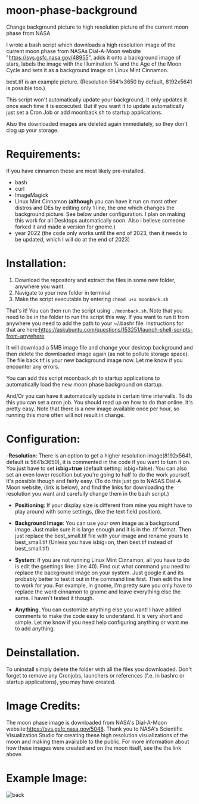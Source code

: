 # moon-phase-background
Change background picture to high resolution picture of the current moon phase from NASA

I wrote a bash script which downloads a high resolution image of the current moon phase from NASAs Dial-A-Moon website "https://svs.gsfc.nasa.gov/48955", adds it onto a background image of stars, labels the image with the Illumination % and the Age of the Moon Cycle  and sets it as a background image on Linux Mint Cinnamon.

best.tif is an example picture. (Resolution 5641x3650 by default, 8192x5641 is possible too.)

This script won't automatically update your background, it only updates it once each time it is excecuted. But if you want it to update automatically just set a Cron Job or add moonback.sh to startup applications.

Also the downloaded images are deleted again immediately, so they don't clog up your storage.

# Requirements:
If you have cinnamon these are most likely pre-installed.
 - bash
 - curl
 - ImageMagick
 - Linux Mint Cinnamon (**although** you can have it run on most other distros and DEs by editing only 1 line, the one which changes the background picture. See below under configuration. I plan on making this work for all Desktops automatically soon. Also i believe someone forked it and made a version for gnome.)
 - year 2022 (the code only works until the end of 2023, then it needs to be updated, which I will do at the end of 2023)


# Installation:
 1. Download the repository and extract the files in some new folder, anywhere you want. 
 2. Navigate to your new folder in terminal
 3. Make the script executable by entering 
```chmod u+x moonback.sh```

That's it! You can then run the script using ```./moonback.sh```. Note that you need to be in the folder to run the script this way. If you want to run it from anywhere you need to add the path to your ~/.bashr file. Instructions for that are here:https://askubuntu.com/questions/153251/launch-shell-scripts-from-anywhere

It will download a 5MB image file and change your desktop background and then delete the downloaded image again (as not to pollute storage space). The file back.tif is your new background image now. Let me know if you encounter any errors.

You can add this script moonback.sh to startup applications to automatically load the new moon phase background on startup.

And/Or you can have it automatically update in certain time intervalls. To do this you can set a cron job. You should read up on how to do that online. It's pretty easy. Note that there is a new image available once per hour, so running this more often will not result in change. 

# Configuration:
 -**Resolution**: There is an option to get a higher resolution image(8192x5641, default is 5641x3650), it is commented in the code if you want to turn it on. You just have to set **isbig=true** (default setting: isbig=false). You can also set an even lower resoltion but you're going to half to do the work yourself. It's possible though and fairly easy. (To do this just go to NASAS Dial-A Moon website, (link is below), and find the links for downloading the resolution you want and carefully change them in the bash script.)

- **Positioning**: If your display size is different from mine you might have to play around with some settings, (like the text field position).

 - **Background Image**: You can use your own image as a background image. Just make sure it is large enough and it is in the .tif format. Then just replace the best_small.tif file with your image and rename yours to best_small.tif  (Unless you have isbig=on, then best.tif instead of best_small.tif)

 - **System**: If you are not running Linux Mint Cinnamon, all you have to do is edit the gsettings line: (line 40). Find out what command you need to replace the background image on your system. Just google it and its probably better to test it out in the command line first. Then edit the line to work for you. For example, in gnome, I'm pretty sure you only have to replace the word cinnamon to gnome and leave everything else the same. I haven't tested it though.

- **Anything**. You can customize anything else you want! I have added comments to make the code easy to understand. It is very short and simple.
Let me know if you need help configuring anything or want me to add anything.

 # Deinstallation. 
  To uninstall simply delete the folder with all the files you downloaded. Don't forget to remove any Cronjobs, launchers or references (f.e. in bashrc or startup applications), you may have created.
 
 
 # Image Credits:
 The moon phase image is downloaded from NASA's Dial-A-Moon website:https://svs.gsfc.nasa.gov/5048. Thank you to NASA's Scientific Visualization Studio for creating these high resolution visualizations of the moon and making them available to the public. For more information about how these images were created and on the moon itself, see the the link above.
 
 # Example Image:
 
 ![back](https://user-images.githubusercontent.com/87530028/126072284-342387cc-6c75-4d2e-8200-64035ced6952.jpg)
